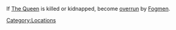 If [The Queen](The_Queen.md "wikilink") is killed or kidnapped, [](Distant_Hive_Village.md) become
[overrun](Town_Overrides.md "wikilink") by [Fogmen](02%20-%20Projects%20&%20Wikis/Kenshi/Kenshi%20Wiki/Kenshi%20Wiki%20Template/00%20-%20World%20Data/Distant%20Hive%20Village/Fogmen.md "wikilink").

[Category:Locations](Category:Locations "wikilink")